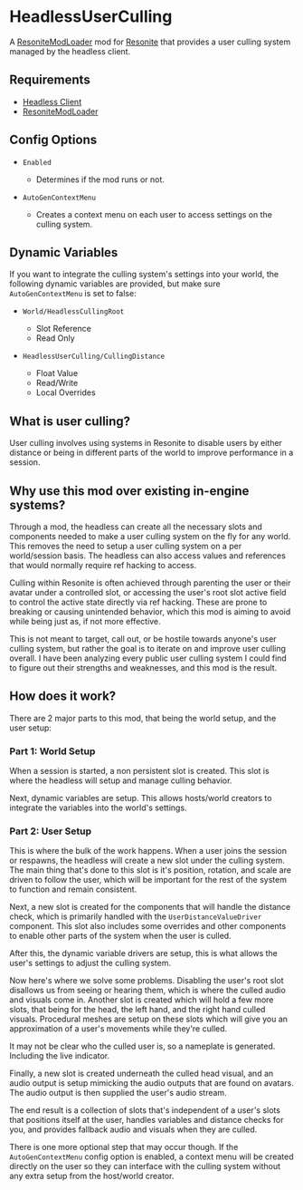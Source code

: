 # HeadlessUserCulling

A [ResoniteModLoader](https://github.com/resonite-modding-group/ResoniteModLoader) mod for [Resonite](https://resonite.com/) that provides a user culling system managed by the headless client.

## Requirements
- [Headless Client](https://wiki.resonite.com/Headless_Server_Software)
- [ResoniteModLoader](https://github.com/resonite-modding-group/ResoniteModLoader)

## Config Options

- `Enabled`
  - Determines if the mod runs or not.

- `AutoGenContextMenu`
  - Creates a context menu on each user to access settings on the culling system.

## Dynamic Variables

If you want to integrate the culling system's settings into your world, the following dynamic variables are provided, but make sure `AutoGenContextMenu` is set to false:

- `World/HeadlessCullingRoot`
  - Slot Reference
  - Read Only

- `HeadlessUserCulling/CullingDistance`
  - Float Value
  - Read/Write
  - Local Overrides

## What is user culling?

User culling involves using systems in Resonite to disable users by either distance or being in different parts of the world to improve performance in a session.

## Why use this mod over existing in-engine systems?

Through a mod, the headless can create all the necessary slots and components needed to make a user culling system on the fly for any world. This removes the need to setup a user culling system on a per world/session basis. The headless can also access values and references that would normally require ref hacking to access.

Culling within Resonite is often achieved through parenting the user or their avatar under a controlled slot, or accessing the user's root slot active field to control the active state directly via ref hacking. These are prone to breaking or causing unintended behavior, which this mod is aiming to avoid while being just as, if not more effective.

This is not meant to target, call out, or be hostile towards anyone's user culling system, but rather the goal is to iterate on and improve user culling overall. I have been analyzing every public user culling system I could find to figure out their strengths and weaknesses, and this mod is the result.

## How does it work?

There are 2 major parts to this mod, that being the world setup, and the user setup:

### Part 1: World Setup

When a session is started, a non persistent slot is created. This slot is where the headless will setup and manage culling behavior.

Next, dynamic variables are setup. This allows hosts/world creators to integrate the variables into the world's settings.

### Part 2: User Setup

This is where the bulk of the work happens. When a user joins the session or respawns, the headless will create a new slot under the culling system. The main thing that's done to this slot is it's position, rotation, and scale are driven to follow the user, which will be important for the rest of the system to function and remain consistent.

Next, a new slot is created for the components that will handle the distance check, which is primarily handled with the `UserDistanceValueDriver` component. This slot also includes some overrides and other components to enable other parts of the system when the user is culled.

After this, the dynamic variable drivers are setup, this is what allows the user's settings to adjust the culling system.

Now here's where we solve some problems. Disabling the user's root slot disallows us from seeing or hearing them, which is where the culled audio and visuals come in. Another slot is created which will hold a few more slots, that being for the head, the left hand, and the right hand culled visuals. Procedural meshes are setup on these slots which will give you an approximation of a user's movements while they're culled.

It may not be clear who the culled user is, so a nameplate is generated. Including the live indicator.

Finally, a new slot is created underneath the culled head visual, and an audio output is setup mimicking the audio outputs that are found on avatars. The audio output is then supplied the user's audio stream.

The end result is a collection of slots that's independent of a user's slots that positions itself at the user, handles variables and distance checks for you, and provides fallback audio and visuals when they are culled.

There is one more optional step that may occur though. If the `AutoGenContextMenu` config option is enabled, a context menu will be created directly on the user so they can interface with the culling system without any extra setup from the host/world creator.